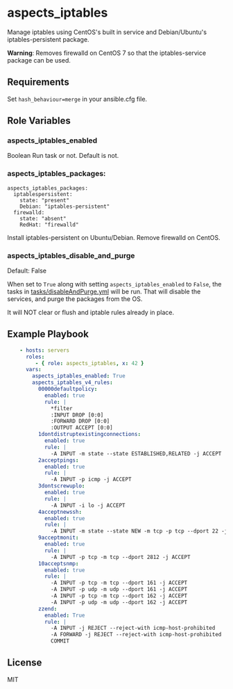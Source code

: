 aspects_iptables
=========

Manage iptables using CentOS's built in service and Debian/Ubuntu's iptables-persistent package.

**Warning**: Removes firewalld on CentOS 7 so that the iptables-service package can be used.

Requirements
------------

Set ```hash_behaviour=merge``` in your ansible.cfg file.

Role Variables
--------------

### aspects_iptables_enabled
Boolean
Run task or not. Default is not.

### aspects_iptables_packages:

    aspects_iptables_packages:
      iptablespersistent:
        state: "present"
        Debian: "iptables-persistent"
      firewalld:
        state: "absent"
        RedHat: "firewalld"

Install iptables-persistent on Ubuntu/Debian. Remove firewalld on CentOS.

### aspects_iptables_disable_and_purge
Default: False

When set to `True` along with setting `aspects_iptables_enabled` to `False`, the tasks in [tasks/disableAndPurge.yml](tasks/disableAndPurge.yml) will be run. That will disable the services, and purge the packages from the OS.

It will NOT clear or flush and iptable rules already in place.

Example Playbook
----------------
```yaml
    - hosts: servers
      roles:
         - { role: aspects_iptables, x: 42 }
      vars:
        aspects_iptables_enabled: True
        aspects_iptables_v4_rules:
          00000defaultpolicy:
            enabled: true
            rule: |
              *filter
              :INPUT DROP [0:0]
              :FORWARD DROP [0:0]
              :OUTPUT ACCEPT [0:0]
          1dontdistruptexistingconnections:
            enabled: true
            rule: |
              -A INPUT -m state --state ESTABLISHED,RELATED -j ACCEPT
          2acceptpings:
            enabled: true
            rule: |
              -A INPUT -p icmp -j ACCEPT
          3dontscrewuplo:
            enabled: true
            rule: |
              -A INPUT -i lo -j ACCEPT
          4acceptnewssh:
            enabled: true
            rule: |
              -A INPUT -m state --state NEW -m tcp -p tcp --dport 22 -j ACCEPT
          9acceptmonit:
            enabled: true
            rule: |
              -A INPUT -p tcp -m tcp --dport 2812 -j ACCEPT
          10acceptsnmp:
            enabled: true
            rule: |
              -A INPUT -p tcp -m tcp --dport 161 -j ACCEPT
              -A INPUT -p udp -m udp --dport 161 -j ACCEPT
              -A INPUT -p tcp -m tcp --dport 162 -j ACCEPT
              -A INPUT -p udp -m udp --dport 162 -j ACCEPT
          zzend:
            enabled: True
            rule: |
              -A INPUT -j REJECT --reject-with icmp-host-prohibited
              -A FORWARD -j REJECT --reject-with icmp-host-prohibited
              COMMIT
```

License
-------

MIT
